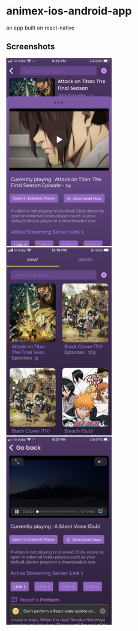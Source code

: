 # animex-ios-android-app

an app built on react-native

## Screenshots

<p float="left">
    <img src="https://github.com/chandan-02/animex-ios-android-app/blob/main/screenshots/1.PNG" height="500" />
    <img src="https://github.com/chandan-02/animex-ios-android-app/blob/main/screenshots/2.PNG" height="500" />
    <img src="https://github.com/chandan-02/animex-ios-android-app/blob/main/screenshots/3.PNG" height="500" />
</p>